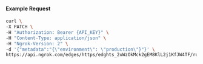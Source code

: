 <!-- Code generated for API Clients. DO NOT EDIT. -->

#### Example Request

```bash
curl \
-X PATCH \
-H "Authorization: Bearer {API_KEY}" \
-H "Content-Type: application/json" \
-H "Ngrok-Version: 2" \
-d '{"metadata":"{\"environment\": \"production\"}"}' \
https://api.ngrok.com/edges/https/edghts_2uWzOkMck2gEM8KlL2j1KfJW4TF/routes/edghtsrt_2uWzOgwdj21Y99WwPJTrC10sPkb
```
